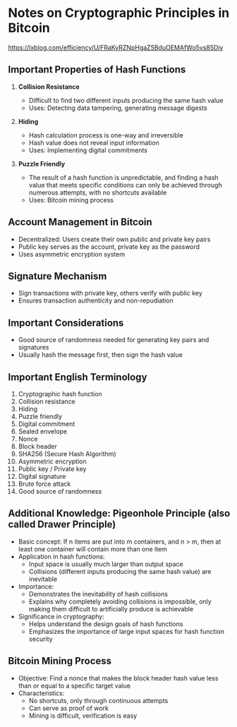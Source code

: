 # Notes on Cryptographic Principles in Bitcoin

https://lxblog.com/efficiency/U/FRaKyRZNpHgaZ5BduOEMAfWo5vs85Diy

## Important Properties of Hash Functions

1. **Collision Resistance**

   - Difficult to find two different inputs producing the same hash value
   - Uses: Detecting data tampering, generating message digests

2. **Hiding**

   - Hash calculation process is one-way and irreversible
   - Hash value does not reveal input information
   - Uses: Implementing digital commitments

3. **Puzzle Friendly**
   - The result of a hash function is unpredictable, and finding a hash value that meets specific conditions can only be achieved through numerous attempts, with no shortcuts available
   - Uses: Bitcoin mining process

## Account Management in Bitcoin

- Decentralized: Users create their own public and private key pairs
- Public key serves as the account, private key as the password
- Uses asymmetric encryption system

## Signature Mechanism

- Sign transactions with private key, others verify with public key
- Ensures transaction authenticity and non-repudiation

## Important Considerations

- Good source of randomness needed for generating key pairs and signatures
- Usually hash the message first, then sign the hash value

## Important English Terminology

1. Cryptographic hash function
2. Collision resistance
3. Hiding
4. Puzzle friendly
5. Digital commitment
6. Sealed envelope
7. Nonce
8. Block header
9. SHA256 (Secure Hash Algorithm)
10. Asymmetric encryption
11. Public key / Private key
12. Digital signature
13. Brute force attack
14. Good source of randomness

## Additional Knowledge: Pigeonhole Principle (also called Drawer Principle)

- Basic concept: If n items are put into m containers, and n > m, then at least one container will contain more than one item
- Application in hash functions:
  - Input space is usually much larger than output space
  - Collisions (different inputs producing the same hash value) are inevitable
- Importance:
  - Demonstrates the inevitability of hash collisions
  - Explains why completely avoiding collisions is impossible, only making them difficult to artificially produce is achievable
- Significance in cryptography:
  - Helps understand the design goals of hash functions
  - Emphasizes the importance of large input spaces for hash function security

## Bitcoin Mining Process

- Objective: Find a nonce that makes the block header hash value less than or equal to a specific target value
- Characteristics:
  - No shortcuts, only through continuous attempts
  - Can serve as proof of work
  - Mining is difficult, verification is easy
